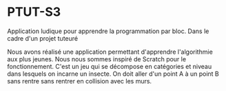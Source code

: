 # PTUT-S3
Application ludique pour apprendre la programmation par bloc. Dans le cadre d'un projet tuteuré

Nous avons réalisé une application permettant d'apprendre l'algorithmie aux plus jeunes. Nous nous sommes inspiré de Scratch pour le fonctionnement.
C'est un jeu qui se décompose en catégories et niveau dans lesquels on incarne un insecte. On doit aller d'un point A à un point B sans rentre
sans rentrer en collision avec les murs.

